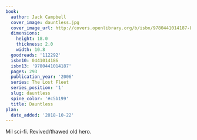 ```yaml
---
book:
  author: Jack Campbell
  cover_image: dauntless.jpg
  cover_image_url: http://covers.openlibrary.org/b/isbn/9780441014187-L.jpg
  dimensions:
    height: 18.0
    thickness: 2.0
    width: 10.8
  goodreads: '112292'
  isbn10: 0441014186
  isbn13: '9780441014187'
  pages: 293
  publication_year: '2006'
  series: The Lost Fleet
  series_position: '1'
  slug: dauntless
  spine_color: '#c5b199'
  title: Dauntless
plan:
  date_added: '2018-10-22'
---
```


Mil sci-fi. Revived/thawed old hero.
